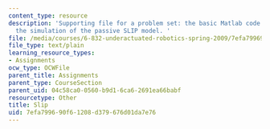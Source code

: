 ```yaml
---
content_type: resource
description: 'Supporting file for a problem set: the basic Matlab code needed for
  the simulation of the passive SLIP model. '
file: /media/courses/6-832-underactuated-robotics-spring-2009/7efa799690f61208d379676d01da7e76_slip.m
file_type: text/plain
learning_resource_types:
- Assignments
ocw_type: OCWFile
parent_title: Assignments
parent_type: CourseSection
parent_uid: 04c58ca0-0560-b9d1-6ca6-2691ea66babf
resourcetype: Other
title: Slip
uid: 7efa7996-90f6-1208-d379-676d01da7e76
---
```

